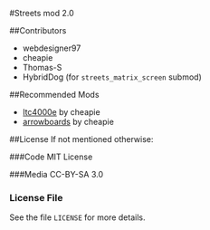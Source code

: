 #Streets mod 2.0

##Contributors

* webdesigner97
* cheapie
* Thomas-S
* HybridDog (for `streets_matrix_screen` submod)

##Recommended Mods
* [ltc4000e](https://github.com/cheapie/ltc4000e) by cheapie
* [arrowboards](https://github.com/cheapie/arrowboards) by cheapie

##License
If not mentioned otherwise:

###Code
MIT License

###Media
CC-BY-SA 3.0

### License File
See the file `LICENSE` for more details.
